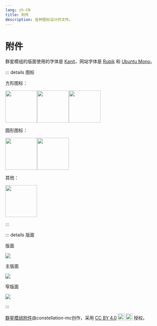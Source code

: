 ```yaml
---
lang: zh-CN
title: 附件
description: 各种图标设计的文件。
---
```


# 附件

群星模组的版面使用的字体是 [Kanit](https://fonts.google.com/specimen/Kanit)，网站字体是 [Rubik](https://fonts.google.com/specimen/Rubik) 和 [Ubuntu Mono](https://fonts.google.com/specimen/Ubuntu+Mono)。

::: details 图标

方形图标：

<img style="float: left;" src="/assets/logos/logo.png" width="100">
<img style="float: left;" src="/assets/logos/logo_page.png" width="100">
<img style="float: left;" src="/assets/logos/background.png" width="100">

<br style="clear: both" />

圆形图标：

<img style="float: left;" src="/assets/logos/logo_round.png" width="100">
<img style="float: left;" src="/assets/logos/round_background.png" width="100">

<br style="clear: both" />

其他：

<img style="float: left;" src="/assets/logos/galaxy.png" width="100">

<br style="clear: both" />

:::

::: details 版面

版面

![](/assets/banners/banner.png)

主版面

![](/assets/banners/banner_empty.png)

窄版面

![](/assets/banners/banner_thin.png)

:::

 <p xmlns:cc="http://creativecommons.org/ns#" xmlns:dct="http://purl.org/dc/terms/"><a property="dct:title" rel="cc:attributionURL" href="https://andromeda-wiki.pages.dev/assets">群星模组附件</a>由<span property="cc:attributionName">constellation-mc</span>创作，采用 <a href="https://creativecommons.org/licenses/by/4.0/?ref=chooser-v1" target="_blank" rel="license noopener noreferrer" style="display:inline-block;">CC BY 4.0<img style="height:22px!important;margin-left:3px;vertical-align:text-bottom;" src="https://mirrors.creativecommons.org/presskit/icons/cc.svg?ref=chooser-v1" alt=""><img style="height:22px!important;margin-left:3px;vertical-align:text-bottom;" src="https://mirrors.creativecommons.org/presskit/icons/by.svg?ref=chooser-v1" alt=""></a> 授权。</p>
